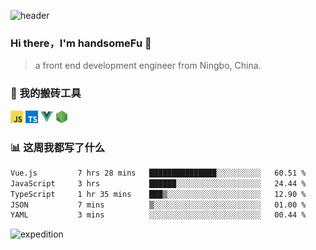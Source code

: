 ![header](https://raw.githubusercontent.com/fzq1998/fzq1998/master/header.png)

### Hi there，I'm handsomeFu 👋

> a front end development engineer from Ningbo, China.

### 🔧 我的搬砖工具
<code><img height="20" src="https://raw.githubusercontent.com/github/explore/80688e429a7d4ef2fca1e82350fe8e3517d3494d/topics/javascript/javascript.png" alt="javascript"></code>
<code><img height="20" src="https://raw.githubusercontent.com/github/explore/80688e429a7d4ef2fca1e82350fe8e3517d3494d/topics/typescript/typescript.png" alt="typescript"></code>
<code><img height="20" src="https://raw.githubusercontent.com/github/explore/80688e429a7d4ef2fca1e82350fe8e3517d3494d/topics/vue/vue.png" alt="vue"></code>
<code><img height="20" src="https://raw.githubusercontent.com/github/explore/80688e429a7d4ef2fca1e82350fe8e3517d3494d/topics/nodejs/nodejs.png" alt="nodejs"></code>



### 📊 这周我都写了什么
<!--START_SECTION:waka-->

```txt
Vue.js         7 hrs 28 mins   ███████████████░░░░░░░░░░   60.51 %
JavaScript     3 hrs           ██████░░░░░░░░░░░░░░░░░░░   24.44 %
TypeScript     1 hr 35 mins    ███▒░░░░░░░░░░░░░░░░░░░░░   12.90 %
JSON           7 mins          ▒░░░░░░░░░░░░░░░░░░░░░░░░   01.00 %
YAML           3 mins          ░░░░░░░░░░░░░░░░░░░░░░░░░   00.44 %
```

<!--END_SECTION:waka-->


![expedition](https://raw.githubusercontent.com/fzq1998/fzq1998/master/expedition.gif)


